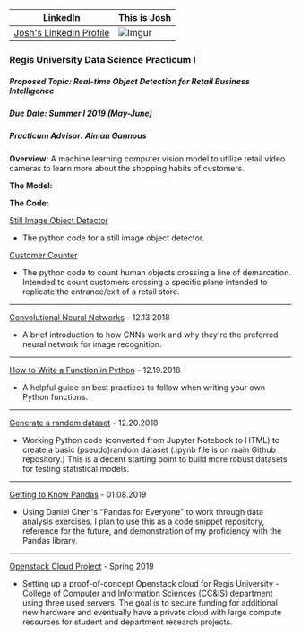 <HEAD>  
<!-- Global site tag (gtag.js) - Google Analytics -->
<script async src="https://www.googletagmanager.com/gtag/js?id=UA-116290644-1"></script>
<script>
  window.dataLayer = window.dataLayer || [];
  function gtag(){dataLayer.push(arguments);}
  gtag('js', new Date());

  gtag('config', 'UA-116290644-1');
</script>
</HEAD>

<script type="text/javascript" src="https://platform.linkedin.com/badges/js/profile.js" async defer></script>

LinkedIn | This is Josh
:------------: | -------------
[Josh's LinkedIn Profile](https://www.linkedin.com/in/joshbutch?trk=profile-badge) | ![Imgur](https://i.imgur.com/J3e3ldPb.jpg)

<h3>Regis University Data Science Practicum I</h3>
<h5>Proposed Topic:  Real-time Object Detection for Retail Business Intelligence</h5>
<h5>Due Date:  Summer I 2019 (May-June)</h5>
<h5>Practicum Advisor:  Aiman Gannous</h5>

__Overview:__  A machine learning computer vision model to utilize retail video cameras to learn more about the shopping habits of customers.

__The Model:__ 

__The Code:__ 

[Still Image Object Detector](imageObjectDetector.py)
  - The python code for a still image object detector.
  
[Customer Counter](customer_counter.py)
  - The python code to count human objects crossing a line of demarcation.  Intended to count customers crossing a specific plane intended to replicate the entrance/exit of a retail store.

***

[Convolutional Neural Networks](cnninfo.md) - 12.13.2018<br>
  - A brief introduction to how CNNs work and why they're the preferred neural network for image recognition.
  
***

[How to Write a Function in Python](functions.md) - 12.19.2018<br>
  - A helpful guide on best practices to follow when writing your own Python functions.
  
***

[Generate a random dataset](randomdataset.html) - 12.20.2018<br>
  - Working Python code (converted from Jupyter Notebook to HTML) to create a basic (pseudo)random dataset (.ipynb file is on main Github repository.)  This is a decent starting point to build more robust datasets for testing statistical models.
  
***

[Getting to Know Pandas](pandas.html) - 01.08.2019<br>
  - Using Daniel Chen's "Pandas for Everyone" to work through data analysis exercises.  I plan to use this as a code snippet repository, reference for the future, and demonstration of my proficiency with the Pandas library.

***

[Openstack Cloud Project](openstack.md) - Spring 2019<br>
  - Setting up a proof-of-concept Openstack cloud for Regis University - College of Computer and Information Sciences (CC&IS) department using three used servers.  The goal is to secure funding for additional new hardware and eventually have a private cloud with large compute resources for student and department research projects.
  
